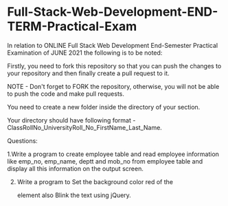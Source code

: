 # Full-Stack-Web-Development-END-TERM-Practical-Exam

In relation to ONLINE Full Stack Web Development End-Semester Practical Examination of JUNE 2021 the following is to be noted:

Firstly, you need to fork this repository so that you can push the changes to your repository and then finally create a pull request to it.

NOTE - Don't forget to FORK the repository, otherwise, you will not be able to push the code and make pull requests.

You need to create a new folder inside the directory of your section.

Your directory should have following format - ClassRollNo_UniversityRoll_No_FirstName_Last_Name. 


Questions:

1.Write a program to create employee table and read employee information like emp_no, emp_name, deptt and mob_no from employee table and display all this information on the output screen.


2. Write a program to Set the background color red of the <p> element also Blink the text using jQuery.
